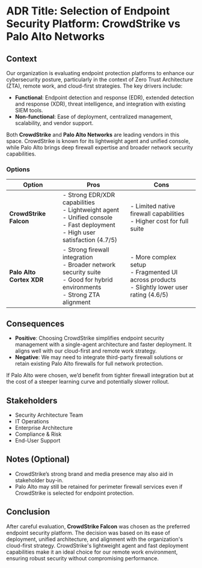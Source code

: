 
# ADR Title: Selection of Endpoint Security Platform: CrowdStrike vs Palo Alto Networks

## Context

Our organization is evaluating endpoint protection platforms to enhance our cybersecurity posture, particularly in the context of Zero Trust Architecture (ZTA), remote work, and cloud-first strategies. The key drivers include:

- **Functional**: Endpoint detection and response (EDR), extended detection and response (XDR), threat intelligence, and integration with existing SIEM tools.
- **Non-functional**: Ease of deployment, centralized management, scalability, and vendor support.

Both **CrowdStrike** and **Palo Alto Networks** are leading vendors in this space. CrowdStrike is known for its lightweight agent and unified console, while Palo Alto brings deep firewall expertise and broader network security capabilities.

### Options

| Option | Pros | Cons |
|--------|------|------|
| **CrowdStrike Falcon** | - Strong EDR/XDR capabilities<br>- Lightweight agent<br>- Unified console<br>- Fast deployment<br>- High user satisfaction (4.7/5) | - Limited native firewall capabilities<br>- Higher cost for full suite |
| **Palo Alto Cortex XDR** | - Strong firewall integration<br>- Broader network security suite<br>- Good for hybrid environments<br>- Strong ZTA alignment | - More complex setup<br>- Fragmented UI across products<br>- Slightly lower user rating (4.6/5) |

## Consequences

- **Positive**: Choosing CrowdStrike simplifies endpoint security management with a single-agent architecture and faster deployment. It aligns well with our cloud-first and remote work strategy.
- **Negative**: We may need to integrate third-party firewall solutions or retain existing Palo Alto firewalls for full network protection.

If Palo Alto were chosen, we’d benefit from tighter firewall integration but at the cost of a steeper learning curve and potentially slower rollout.

## Stakeholders

- Security Architecture Team  
- IT Operations  
- Enterprise Architecture  
- Compliance & Risk  
- End-User Support

## Notes (Optional)

- CrowdStrike’s strong brand and media presence may also aid in stakeholder buy-in.
- Palo Alto may still be retained for perimeter firewall services even if CrowdStrike is selected for endpoint protection.

## Conclusion

After careful evaluation, **CrowdStrike Falcon** was chosen as the preferred endpoint security platform. The decision was based on its ease of deployment, unified architecture, and alignment with the organization's cloud-first strategy. CrowdStrike's lightweight agent and fast deployment capabilities make it an ideal choice for our remote work environment, ensuring robust security without compromising performance.

